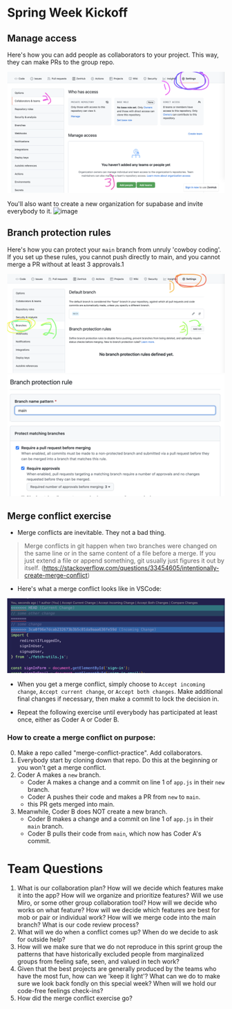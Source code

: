 # Spring Week Kickoff

## Manage access

Here's how you can add people as collaborators to your project. This way, they can make PRs to the group repo.

![](./assets/manage-access.png)

You'll also want to create a new organization for supabase and invite everybody to it.
![image](https://user-images.githubusercontent.com/16160135/149395484-304cb6fd-08f1-4bb9-ba4f-bb079442dbbd.png)


## Branch protection rules

Here's how you can protect your `main` branch from unruly 'cowboy coding'. If you set up these rules, you cannot push directly to main, and you cannot merge a PR without at least 3 approvals.1

![](./assets/branch-protection-1.png)
![](./assets/branch-protection-2.png)

## Merge conflict exercise

- Merge conflicts are inevitable. They not a bad thing.
> Merge conflicts in git happen when two branches were changed on the same line or in the same content of a file before a merge. If you just extend a file or append something, git usually just figures it out by itself. (https://stackoverflow.com/questions/33454605/intentionally-create-merge-conflict)

- Here's what a merge conflict looks like in VSCode:

![](./assets/merge-conflict.png)

- When you get a merge conflict, simply choose to `Accept incoming change`, `Accept current change`, or `Accept both changes`. Make additional final changes if necessary, then make a commit to lock the decision in.

- Repeat the following exercise until everybody has participated at least once, either as Coder A or Coder B.

### How to create a merge conflict on purpose:
0) Make a repo called "merge-conflict-practice". Add collaborators.
1) Everybody start by cloning down that repo. Do this at the beginning or you won't get a merge conflict.
2) Coder A makes a `new` branch.
    - Coder A makes a change and a commit on line 1 of `app.js` in their `new` branch.
    - Coder A pushes their code and makes a PR from `new` to `main`.
    - this PR gets merged into main.
3) Meanwhile, Coder B does NOT create a new branch.
    - Coder B makes a change and a commit on line 1 of `app.js` in their `main` branch.
    - Coder B pulls their code from `main`, which now has Coder A's commit.


# Team Questions
1) What is our collaboration plan? How will we decide which features make it into the app? How will we organize and prioritize features? Will we use Miro, or some other group collaboration tool? How will we decide who works on what feature? How will we decide which features are best for mob or pair or individual work? How will we merge code into the main branch? What is our code review process?
2) What will we do when a conflict comes up? When do we decide to ask for outside help?
3) How will we make sure that we do not reproduce in this sprint group the patterns that have historically excluded people from marginalized groups from feeling safe, seen, and valued in tech work?
4) Given that the best projects are generally produced by the teams who have the most fun, how can we 'keep it light'? What can we do to make sure we look back fondly on this special week? When will we hold our code-free feelings check-ins?
5) How did the merge conflict exercise go?

